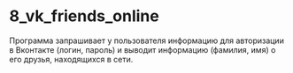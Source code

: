 ﻿# 8_vk_friends_online

Программа запрашивает у пользователя информацию для авторизации в Вконтакте (логин, пароль) и выводит информацию (фамилия, имя) о его друзья, находящихся в сети.